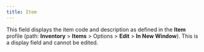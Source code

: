 ```yaml
---
title: Item
---
```



This field displays the item code and description as defined in the **Item** profile (path: **Inventory** > **Items** > Options > **Edit** > **In New 
Window**). This is a display field and cannot be edited.
